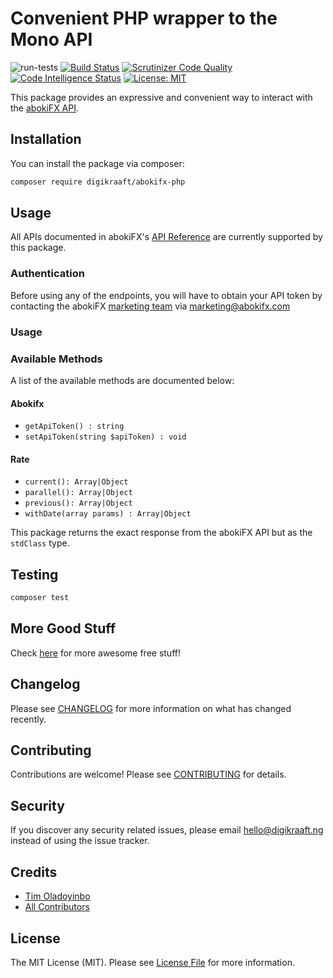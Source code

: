 # Convenient PHP wrapper to the Mono API
![run-tests](https://github.com/digikraaft/abokifx-php/workflows/run-tests/badge.svg)
[![Build Status](https://travis-ci.com/digikraaft/abokifx-php.svg?token=6YhB5FxJsF7ENdMM7Mzz&branch=master)](https://travis-ci.com/digikraaft/abokifx-php)
[![Scrutinizer Code Quality](https://scrutinizer-ci.com/g/digikraaft/abokifx-php/badges/quality-score.png?b=master)](https://scrutinizer-ci.com/g/digikraaft/abokifx-php/?branch=master)
[![Code Intelligence Status](https://scrutinizer-ci.com/g/digikraaft/abokifx-php/badges/code-intelligence.svg?b=master)](https://scrutinizer-ci.com/code-intelligence)
[![License: MIT](https://img.shields.io/badge/License-MIT-green.svg)](https://opensource.org/licenses/MIT)

This package provides an expressive and convenient way to interact with the [abokiFX API](https://https://www.abokifx.com/api_references/).
## Installation

You can install the package via composer:

```bash
composer require digikraaft/abokifx-php
```

## Usage
All APIs documented in abokiFX's [API Reference](https://https://www.abokifx.com/api_references/) are currently supported by this package.

### Authentication
Before using any of the endpoints, you will have to obtain your API token by contacting the abokiFX [marketing team](marketing@abokifx.com) via marketing@abokifx.com

### Usage

### Available Methods
A list of the available methods are documented below:

#### Abokifx
* `getApiToken() : string`
* `setApiToken(string $apiToken) : void`

#### Rate
* `current(): Array|Object`
* `parallel(): Array|Object`
* `previous(): Array|Object`
* `withDate(array params) : Array|Object`

This package returns the exact response from the abokiFX API but as the `stdClass` type.

## Testing

``` bash
composer test
```

## More Good Stuff
Check [here](https://github.com/digikraaft) for more awesome free stuff!

## Changelog
Please see [CHANGELOG](CHANGELOG.md) for more information on what has changed recently.

## Contributing
Contributions are welcome! Please see [CONTRIBUTING](CONTRIBUTING.md) for details.

## Security
If you discover any security related issues, please email hello@digikraaft.ng instead of using the issue tracker.

## Credits

- [Tim Oladoyinbo](https://github.com/timoladoyinbo)
- [All Contributors](../../contributors)

## License

The MIT License (MIT). Please see [License File](LICENSE.md) for more information.
